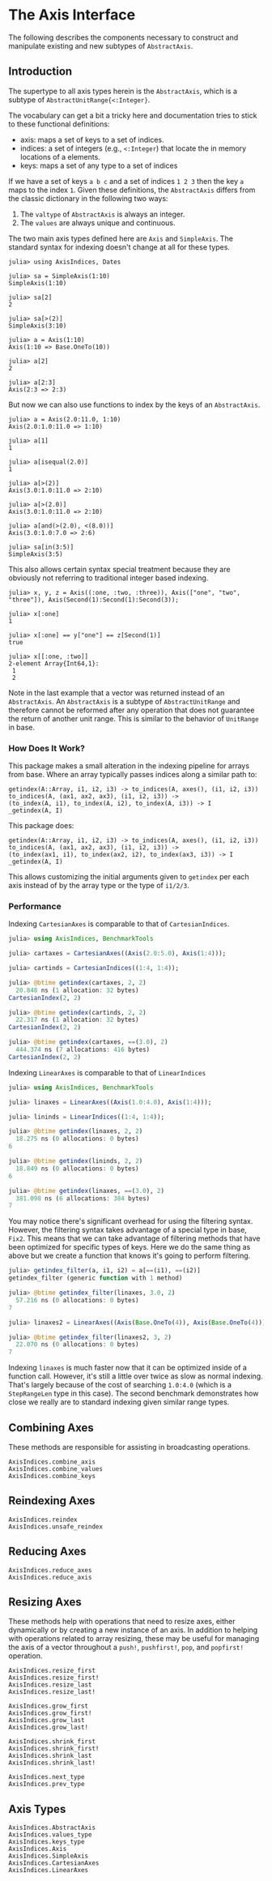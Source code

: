 # The Axis Interface

The following describes the components necessary to construct and manipulate existing and new subtypes of `AbstractAxis`.

## Introduction 

The supertype to all axis types herein is the `AbstractAxis`, which is a subtype of `AbstractUnitRange{<:Integer}`.

The vocabulary can get a bit a tricky here and documentation tries to stick to these functional definitions:
* axis: maps a set of keys to a set of indices.
* indices: a set of integers (e.g., `<:Integer`) that locate the in memory locations of a elements.
* keys: maps a set of any type to a set of indices

If we have a set of keys `a b c` and a set of indices `1 2 3` then the key `a` maps to the index `1`.
Given these definitions, the `AbstractAxis` differs from the classic dictionary in the following two ways:
1. The `valtype` of `AbstractAxis` is always an integer.
2. The `values` are always unique and continuous.

The two main axis types defined here are `Axis` and `SimpleAxis`.
The standard syntax for indexing doesn't change at all for these types.
```jldoctest intro_axis_examples
julia> using AxisIndices, Dates

julia> sa = SimpleAxis(1:10)
SimpleAxis(1:10)

julia> sa[2]
2

julia> sa[>(2)]
SimpleAxis(3:10)

julia> a = Axis(1:10)
Axis(1:10 => Base.OneTo(10))

julia> a[2]
2

julia> a[2:3]
Axis(2:3 => 2:3)
```

But now we can also use functions to index by the keys of an `AbstractAxis`.
```jldoctest intro_axis_examples
julia> a = Axis(2.0:11.0, 1:10)
Axis(2.0:1.0:11.0 => 1:10)

julia> a[1]
1

julia> a[isequal(2.0)]
1

julia> a[>(2)]
Axis(3.0:1.0:11.0 => 2:10)

julia> a[>(2.0)]
Axis(3.0:1.0:11.0 => 2:10)

julia> a[and(>(2.0), <(8.0))]
Axis(3.0:1.0:7.0 => 2:6)

julia> sa[in(3:5)]
SimpleAxis(3:5)
```

This also allows certain syntax special treatment because they are obviously not referring to traditional integer based indexing.
```jldoctest intro_axis_examples
julia> x, y, z = Axis((:one, :two, :three)), Axis(["one", "two", "three"]), Axis(Second(1):Second(1):Second(3));

julia> x[:one]
1

julia> x[:one] == y["one"] == z[Second(1)]
true

julia> x[[:one, :two]]
2-element Array{Int64,1}:
 1
 2
```
Note in the last example that a vector was returned instead of an `AbstractAxis`.
An `AbstractAxis` is a subtype of `AbstractUnitRange` and therefore cannot be reformed after any operation that does not guarantee the return of another unit range.
This is similar to the behavior of `UnitRange` in base.

### How Does It Work?

This package makes a small alteration in the indexing pipeline for arrays from base.
Where an array typically passes indices along a similar path to:

```
getindex(A::Array, i1, i2, i3) -> to_indices(A, axes(), (i1, i2, i3))
to_indices(A, (ax1, ax2, ax3), (i1, i2, i3)) ->
(to_index(A, i1), to_index(A, i2), to_index(A, i3)) -> I
_getindex(A, I)
```

This package does:
```
getindex(A::Array, i1, i2, i3) -> to_indices(A, axes(), (i1, i2, i3))
to_indices(A, (ax1, ax2, ax3), (i1, i2, i3)) ->
(to_index(ax1, i1), to_index(ax2, i2), to_index(ax3, i3)) -> I
_getindex(A, I)
```

This allows customizing the initial arguments given to `getindex` per each axis instead of by the array type or the type of `i1/2/3`.

### Performance

Indexing `CartesianAxes` is comparable to that of `CartesianIndices`.
```julia
julia> using AxisIndices, BenchmarkTools

julia> cartaxes = CartesianAxes((Axis(2.0:5.0), Axis(1:4)));

julia> cartinds = CartesianIndices((1:4, 1:4));

julia> @btime getindex(cartaxes, 2, 2)
  20.848 ns (1 allocation: 32 bytes)
CartesianIndex(2, 2)

julia> @btime getindex(cartinds, 2, 2)
  22.317 ns (1 allocation: 32 bytes)
CartesianIndex(2, 2)

julia> @btime getindex(cartaxes, ==(3.0), 2)
  444.374 ns (7 allocations: 416 bytes)
CartesianIndex(2, 2)
```

Indexing `LinearAxes` is comparable to that of `LinearIndices`
```julia
julia> using AxisIndices, BenchmarkTools

julia> linaxes = LinearAxes((Axis(1.0:4.0), Axis(1:4)));

julia> lininds = LinearIndices((1:4, 1:4));

julia> @btime getindex(linaxes, 2, 2)
  18.275 ns (0 allocations: 0 bytes)
6

julia> @btime getindex(lininds, 2, 2)
  18.849 ns (0 allocations: 0 bytes)
6

julia> @btime getindex(linaxes, ==(3.0), 2)
  381.098 ns (6 allocations: 384 bytes)
7
```

You may notice there's significant overhead for using the filtering syntax.
However, the filtering syntax takes advantage of a special type in base, `Fix2`.
This means that we can take advantage of filtering methods that have been optimized for specific types of keys. 
Here we do the same thing as above but we create a function that knows it's going to perform filtering.

```julia
julia> getindex_filter(a, i1, i2) = a[==(i1), ==(i2)]
getindex_filter (generic function with 1 method)

julia> @btime getindex_filter(linaxes, 3.0, 2)
  57.216 ns (0 allocations: 0 bytes)
7

julia> linaxes2 = LinearAxes((Axis(Base.OneTo(4)), Axis(Base.OneTo(4))));

julia> @btime getindex_filter(linaxes2, 3, 2)
  22.070 ns (0 allocations: 0 bytes)
7
```
Indexing `linaxes` is much faster now that it can be optimized inside of a function call.
However, it's still a little over twice as slow as normal indexing.
That's largely because of the cost of searching `1.0:4.0` (which is a `StepRangeLen` type in this case).
The second benchmark demonstrates how close we really are to standard indexing given similar range types.


## Combining Axes

These methods are responsible for assisting in broadcasting operations.

```@docs
AxisIndices.combine_axis
AxisIndices.combine_values
AxisIndices.combine_keys
```

## Reindexing Axes

```@docs
AxisIndices.reindex
AxisIndices.unsafe_reindex
```
## Reducing Axes

```@docs
AxisIndices.reduce_axes
AxisIndices.reduce_axis
```
## Resizing Axes

These methods help with operations that need to resize axes, either dynamically or by creating a new instance of an axis. In addition to helping with operations related to array resizing, these may be useful for managing the axis of a vector throughout a `push!`, `pushfirst!`, `pop`, and `popfirst!` operation.

```@docs
AxisIndices.resize_first
AxisIndices.resize_first!
AxisIndices.resize_last
AxisIndices.resize_last!

AxisIndices.grow_first
AxisIndices.grow_first!
AxisIndices.grow_last
AxisIndices.grow_last!

AxisIndices.shrink_first
AxisIndices.shrink_first!
AxisIndices.shrink_last
AxisIndices.shrink_last!

AxisIndices.next_type
AxisIndices.prev_type
```

## Axis Types

```@docs
AxisIndices.AbstractAxis
AxisIndices.values_type
AxisIndices.keys_type
AxisIndices.Axis
AxisIndices.SimpleAxis
AxisIndices.CartesianAxes
AxisIndices.LinearAxes
```
